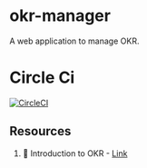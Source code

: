 # okr-manager

A web application to manage OKR.

# Circle Ci

[![CircleCI](https://circleci.com/gh/fs-101/okr-manager-sugandha.svg?style=svg)](https://circleci.com/gh/fs-101/okr-manager-sugandha)

## Resources

1. :memo: Introduction to OKR - [Link](https://www.oreilly.com/business/free/files/introduction-to-okrs.pdf)

